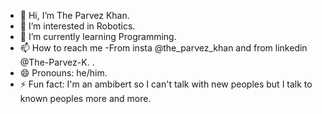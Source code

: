 - 👋 Hi, I’m The Parvez Khan.
- 👀 I’m interested in Robotics.
- 🌱 I’m currently learning Programming.
- 📫 How to reach me -From insta @the_parvez_khan and from linkedin @The-Parvez-K. .
- 😄 Pronouns: he/him.
- ⚡ Fun fact: I'm an ambibert so I can't talk with new peoples but I talk to known peoples more and more.
<!--
Cutie-boy16/Cutie-boy16 is a ✨ special ✨ repository because its `README.md` (this file) appears on your GitHub profile.
You can click the Preview link to take a look at your changes.
--->
